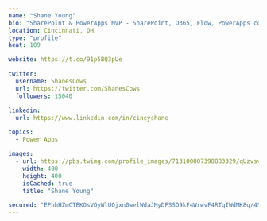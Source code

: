 ```yaml
---
name: "Shane Young"
bio: "SharePoint & PowerApps MVP - SharePoint, O365, Flow, PowerApps consulting? @PowerApps911 | Pure Snark? You found it."
location: Cincinnati, OH
type: "profile"
heat: 109

website: https://t.co/91p5BQ3pUe

twitter:
  username: ShanesCows
  url: https://twitter.com/ShanesCows
  followers: 15040

linkedin:
  url: https://www.linkedin.com/in/cincyshane

topics:
  - Power Apps

images:
  - url: https://pbs.twimg.com/profile_images/713100007398883329/qUzvsvQ3_400x400.jpg
    width: 400
    height: 400
    isCached: true
    title: "Shane Young"

secured: "EPhhHZmCTEKOsVQyWlUQjxn0welWdaJMyDFSSO9kF4WrwvF4RTqIWdMK8q/4S32LOfgrBDGg1bdRwQi3E5Iw2vf0Kd2NrfJwgB67oCB5Hl6m9r+wawizsT8cCe1fWawIAHft/LOLMFzzX9baaneXP2+aPOV1OS8hfII2d2j8VS3l9y1CJbKAOLhn6xmmnyJM4q7vmBfVnlJsM3quyxGFRoZ5YPyw06+oxBMWw7iaM8vAdxOsScfBrz9Q0Cbv+fEqoimy+DAvGEQZ4L8E28hnlXx2pCfOsl3H3KJkyhqQz56T1tnzAA3kwI8M1VQI7k5WCNCWl2m9lQ+B2KSxJ/XeEaeCNCBST33Oy3svrOugZ7ULKBCrveWiFGyYFcREMWGSROK8z27yxsKgjCWQTj2oE+2N4/97bdt2uXKYK/jeN40=;0TXV86q0wltaAXRmI1it5g=="
---
```


